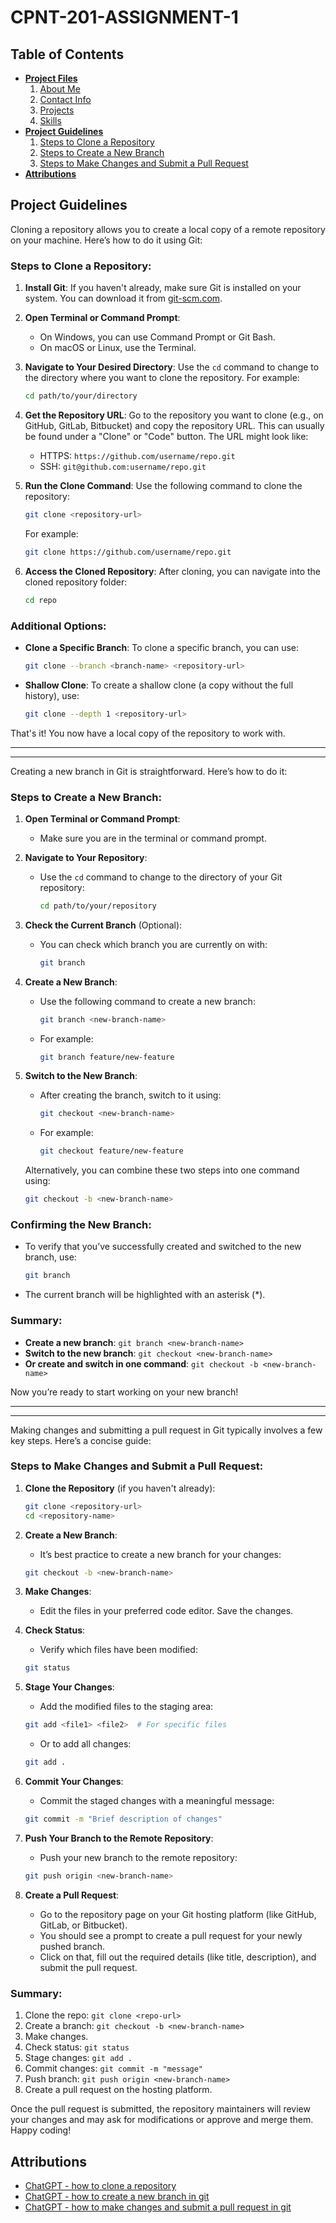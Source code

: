 # CPNT-201-ASSIGNMENT-1

## Table of Contents

- [**Project Files**](/project-files/)
   1. [About Me](/project-files/aboutme.md)
   2. [Contact Info](/project-files/contact-info.md)
   3. [Projects](/project-files/projects.md)
   4. [Skills](/project-files/skills.md)
- [**Project Guidelines**](#project-guidelines)
   1. [Steps to Clone a Repository](#steps-to-clone-a-repository)
   2. [Steps to Create a New Branch](#steps-to-create-a-new-branch)
   3. [Steps to Make Changes and Submit a Pull Request](#steps-to-make-changes-and-submit-a-pull-request)
- [**Attributions**](#attributions)

## Project Guidelines

Cloning a repository allows you to create a local copy of a remote repository on your machine. Here’s how to do it using Git:

### Steps to Clone a Repository:

1. **Install Git**: If you haven't already, make sure Git is installed on your system. You can download it from [git-scm.com](https://git-scm.com/).

2. **Open Terminal or Command Prompt**:

   - On Windows, you can use Command Prompt or Git Bash.
   - On macOS or Linux, use the Terminal.

3. **Navigate to Your Desired Directory**: Use the `cd` command to change to the directory where you want to clone the repository. For example:
   ```bash
   cd path/to/your/directory
   ```

4. **Get the Repository URL**: Go to the repository you want to clone (e.g., on GitHub, GitLab, Bitbucket) and copy the repository URL. This can usually be found under a "Clone" or "Code" button. The URL might look like:

   - HTTPS: `https://github.com/username/repo.git`
   - SSH: `git@github.com:username/repo.git`

5. **Run the Clone Command**: Use the following command to clone the repository:
   ```bash
   git clone <repository-url>
   ```
   For example:
   ```bash
   git clone https://github.com/username/repo.git
   ```

6. **Access the Cloned Repository**: After cloning, you can navigate into the cloned repository folder:
   ```bash
   cd repo
   ```

### Additional Options:
- **Clone a Specific Branch**: To clone a specific branch, you can use:
  ```bash
  git clone --branch <branch-name> <repository-url>
  ```

- **Shallow Clone**: To create a shallow clone (a copy without the full history), use:
  ```bash
  git clone --depth 1 <repository-url>
  ```

That's it! You now have a local copy of the repository to work with.  

---
---

Creating a new branch in Git is straightforward. Here’s how to do it:

### Steps to Create a New Branch:

1. **Open Terminal or Command Prompt**:
   - Make sure you are in the terminal or command prompt.

2. **Navigate to Your Repository**:
   - Use the `cd` command to change to the directory of your Git repository:
     ```bash
     cd path/to/your/repository
     ```

3. **Check the Current Branch** (Optional):
   - You can check which branch you are currently on with:
     ```bash
     git branch
     ```

4. **Create a New Branch**:
   - Use the following command to create a new branch:
     ```bash
     git branch <new-branch-name>
     ```
   - For example:
     ```bash
     git branch feature/new-feature
     ```

5. **Switch to the New Branch**:
   - After creating the branch, switch to it using:
     ```bash
     git checkout <new-branch-name>
     ```
   - For example:
     ```bash
     git checkout feature/new-feature
     ```

   Alternatively, you can combine these two steps into one command using:
   ```bash
   git checkout -b <new-branch-name>
   ```

### Confirming the New Branch:
- To verify that you’ve successfully created and switched to the new branch, use:
  ```bash
  git branch
  ```
- The current branch will be highlighted with an asterisk (*).

### Summary:
- **Create a new branch**: `git branch <new-branch-name>`
- **Switch to the new branch**: `git checkout <new-branch-name>`
- **Or create and switch in one command**: `git checkout -b <new-branch-name>`

Now you’re ready to start working on your new branch!  

---
---

Making changes and submitting a pull request in Git typically involves a few key steps. Here’s a concise guide:

### Steps to Make Changes and Submit a Pull Request:

1. **Clone the Repository** (if you haven't already):
   ```bash
   git clone <repository-url>
   cd <repository-name>
   ```

2. **Create a New Branch**:
   - It’s best practice to create a new branch for your changes:
   ```bash
   git checkout -b <new-branch-name>
   ```

3. **Make Changes**:
   - Edit the files in your preferred code editor. Save the changes.

4. **Check Status**:
   - Verify which files have been modified:
   ```bash
   git status
   ```

5. **Stage Your Changes**:
   - Add the modified files to the staging area:
   ```bash
   git add <file1> <file2>  # For specific files
   ```
   - Or to add all changes:
   ```bash
   git add .
   ```

6. **Commit Your Changes**:
   - Commit the staged changes with a meaningful message:
   ```bash
   git commit -m "Brief description of changes"
   ```

7. **Push Your Branch to the Remote Repository**:
   - Push your new branch to the remote repository:
   ```bash
   git push origin <new-branch-name>
   ```

8. **Create a Pull Request**:
   - Go to the repository page on your Git hosting platform (like GitHub, GitLab, or Bitbucket).
   - You should see a prompt to create a pull request for your newly pushed branch.
   - Click on that, fill out the required details (like title, description), and submit the pull request.

### Summary:
1. Clone the repo: `git clone <repo-url>`
2. Create a branch: `git checkout -b <new-branch-name>`
3. Make changes.
4. Check status: `git status`
5. Stage changes: `git add .`
6. Commit changes: `git commit -m "message"`
7. Push branch: `git push origin <new-branch-name>`
8. Create a pull request on the hosting platform.

Once the pull request is submitted, the repository maintainers will review your changes and may ask for modifications or approve and merge them. Happy coding!

## Attributions

- [ChatGPT - how to clone a repository](chatgpt.com)
- [ChatGPT - how to create a new branch in git](chatgpt.com)
- [ChatGPT - how to make changes and submit a pull request in git](chatgpt.com)
